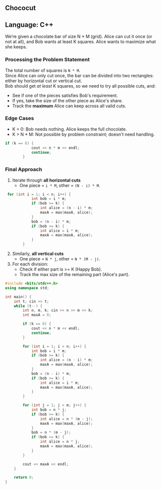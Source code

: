 ## Chococut

## Language: C++

We’re given a chocolate bar of size N × M (grid). Alice can cut it once (or not at all), and Bob wants at least K squares. Alice wants to maximize what she keeps.

### Processing the Problem Statement

The total number of squares is `N * M`.  
Since Alice can only cut once, the bar can be divided into two rectangles: either by horizontal cut or vertical cut.  
Bob should get *at least* K squares, so we need to try all possible cuts, and:
  - See if one of the pieces satisfies Bob's requirement.
  - If yes, take the size of the other piece as Alice's share.
  - Track the **maximum** Alice can keep across all valid cuts.

### Edge Cases

- K = 0: Bob needs nothing. Alice keeps the full chocolate.
- K > N * M: Not possible by problem constraint; doesn't need handling.

```cpp
if (k == 0) {
            cout << n * m << endl;
            continue;
        }
```

### Final Approach

1. Iterate through **all horizontal cuts** 
   - One piece = `i * M`, other = `(N - i) * M`.
```cpp
 for (int i = 1; i < n; i++) {
            int bob = i * m;
            if (bob >= k) {
                int alice = (n - i) * m;
                maxA = max(maxA, alice);
            }
            bob = (n - i) * m;
            if (bob >= k) {
                int alice = i * m;
                maxA = max(maxA, alice);
            }
        }
```
2. Similarly, **all vertical cuts**  
   - One piece = `N * j`, other = `N * (M - j)`.
3. For each division:
   - Check if either part is >= K (Happy Bob).
   - Track the max size of the remaining part (Alice's part).

```cpp
#include <bits/stdc++.h>
using namespace std;

int main() {
    int t; cin >> t; 
    while (t--) {
        int n, m, k; cin >> n >> m >> k;
        int maxA = 0;

        if (k == 0) {
            cout << n * m << endl;
            continue;
        }

        for (int i = 1; i < n; i++) {
            int bob = i * m;
            if (bob >= k) {
                int alice = (n - i) * m;
                maxA = max(maxA, alice);
            }
            bob = (n - i) * m;
            if (bob >= k) {
                int alice = i * m;
                maxA = max(maxA, alice);
            }
        }

        for (int j = 1; j < m; j++) {
            int bob = n * j;
            if (bob >= k) {
                int alice = n * (m - j);
                maxA = max(maxA, alice);
            }
            bob = n * (m - j);
            if (bob >= k) {
                int alice = n * j;
                maxA = max(maxA, alice);
            }
        }

        cout << maxA << endl;
    }

    return 0;
}

